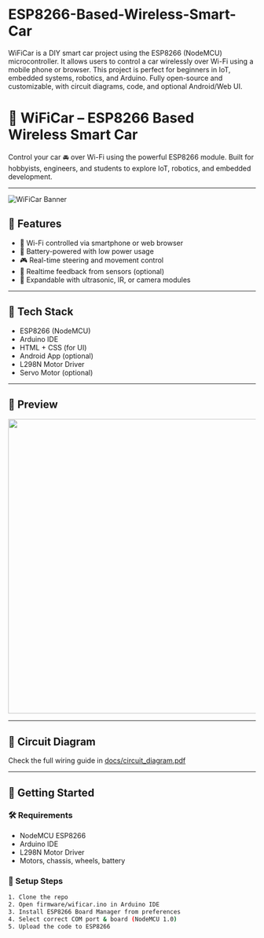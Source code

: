 # ESP8266-Based-Wireless-Smart-Car
WiFiCar is a DIY smart car project using the ESP8266 (NodeMCU) microcontroller. It allows users to control a car wirelessly over Wi-Fi using a mobile phone or browser. This project is perfect for beginners in IoT, embedded systems, robotics, and Arduino. Fully open-source and customizable, with circuit diagrams, code, and optional Android/Web UI.

# 🚗 WiFiCar – ESP8266 Based Wireless Smart Car

Control your car 🚘 over Wi-Fi using the powerful ESP8266 module. Built for hobbyists, engineers, and students to explore IoT, robotics, and embedded development.

---

![WiFiCar Banner](assets/banner.png)

## 🔧 Features
- 📶 Wi-Fi controlled via smartphone or web browser
- 🔋 Battery-powered with low power usage
- 🎮 Real-time steering and movement control
- 🔄 Realtime feedback from sensors (optional)
- 🤖 Expandable with ultrasonic, IR, or camera modules

---

## 🧠 Tech Stack
- ESP8266 (NodeMCU)
- Arduino IDE
- HTML + CSS (for UI)
- Android App (optional)
- L298N Motor Driver
- Servo Motor (optional)

---

## 📸 Preview
<img src="assets/demo.gif" width="600"/>

---

## 🔌 Circuit Diagram
Check the full wiring guide in [docs/circuit_diagram.pdf](docs/circuit_diagram.pdf)

---

## 🚀 Getting Started

### 🛠 Requirements
- NodeMCU ESP8266
- Arduino IDE
- L298N Motor Driver
- Motors, chassis, wheels, battery

### 🧪 Setup Steps
```bash
1. Clone the repo
2. Open firmware/wificar.ino in Arduino IDE
3. Install ESP8266 Board Manager from preferences
4. Select correct COM port & board (NodeMCU 1.0)
5. Upload the code to ESP8266
